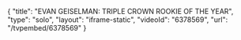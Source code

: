 {
    "title": "EVAN GEISELMAN: TRIPLE CROWN ROOKIE OF THE YEAR",
    "type": "solo",
    "layout": "iframe-static",
    "videoId": "6378569",
    "url": "\/tvpembed\/6378569"
}